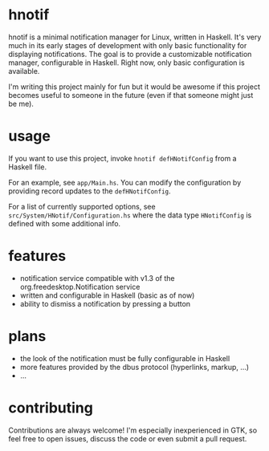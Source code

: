 # hnotif

hnotif is a minimal notification manager for Linux, written in Haskell. It's very much in its early stages of development with only basic functionality for displaying notifications. The goal is to provide a customizable notification manager, configurable in Haskell. Right now, only basic configuration is available.

I'm writing this project mainly for fun but it would be awesome if this project becomes useful to someone in the future (even if that someone might just be me).

# usage

If you want to use this project, invoke `hnotif defHNotifConfig` from a Haskell file.

For an example, see `app/Main.hs`. You can modify the configuration by providing record updates to the `defHNotifConfig`.

For a list of currently supported options, see `src/System/HNotif/Configuration.hs` where the data type `HNotifConfig` is defined with some additional info.

# features

- notification service compatible with v1.3 of the org.freedesktop.Notification service
- written and configurable in Haskell (basic as of now)
- ability to dismiss a notification by pressing a button

# plans

- the look of the notification must be fully configurable in Haskell
- more features provided by the dbus protocol (hyperlinks, markup, ...)
- ...

# contributing

Contributions are always welcome! I'm especially inexperienced in GTK, so feel free to open issues, discuss the code or even submit a pull request.
